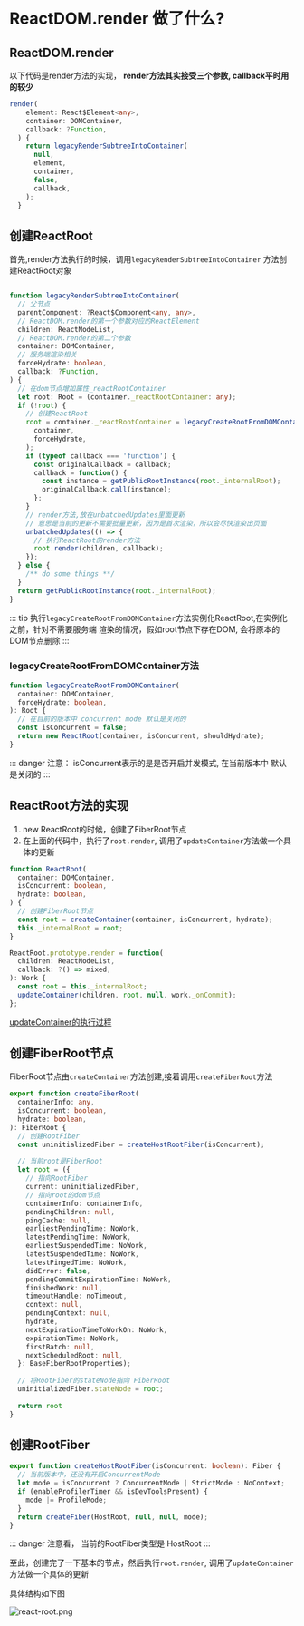 # ReactDOM.render 做了什么?

## ReactDOM.render
以下代码是render方法的实现， **render方法其实接受三个参数, callback平时用的较少**
```typescript jsx
render(
    element: React$Element<any>,
    container: DOMContainer,
    callback: ?Function,
  ) {
    return legacyRenderSubtreeIntoContainer(
      null,
      element,
      container,
      false,
      callback,
    );
  }

```

## 创建ReactRoot

首先,render方法执行的时候，调用`legacyRenderSubtreeIntoContainer` 方法创建ReactRoot对象

```typescript jsx

function legacyRenderSubtreeIntoContainer(
  // 父节点
  parentComponent: ?React$Component<any, any>, 
  // ReactDOM.render的第一个参数对应的ReactElement
  children: ReactNodeList,
  // ReactDOM.render的第二个参数 
  container: DOMContainer,
  // 服务端渲染相关
  forceHydrate: boolean,
  callback: ?Function,
) {
  // 在dom节点增加属性_reactRootContainer
  let root: Root = (container._reactRootContainer: any);
  if (!root) {
    // 创建ReactRoot
    root = container._reactRootContainer = legacyCreateRootFromDOMContainer(
      container,
      forceHydrate,
    );
    if (typeof callback === 'function') {
      const originalCallback = callback;
      callback = function() {
        const instance = getPublicRootInstance(root._internalRoot);
        originalCallback.call(instance);
      };
    }
    // render方法,放在unbatchedUpdates里面更新
    // 意思是当前的更新不需要批量更新，因为是首次渲染，所以会尽快渲染出页面
    unbatchedUpdates(() => {
      // 执行ReactRoot的render方法
      root.render(children, callback);
    });
  } else {
    /** do some things **/
  }
  return getPublicRootInstance(root._internalRoot);
}

```

::: tip
执行`legacyCreateRootFromDOMContainer`方法实例化ReactRoot,在实例化之前，针对不需要服务端
渲染的情况，假如root节点下存在DOM, 会将原本的DOM节点删除
:::

### legacyCreateRootFromDOMContainer方法

```typescript
function legacyCreateRootFromDOMContainer(
  container: DOMContainer,
  forceHydrate: boolean,
): Root {
  // 在目前的版本中 concurrent mode 默认是关闭的
  const isConcurrent = false;
  return new ReactRoot(container, isConcurrent, shouldHydrate);
}
```
::: danger
注意： isConcurrent表示的是是否开启并发模式, 在当前版本中
默认是关闭的
:::

## ReactRoot方法的实现

1. new ReactRoot的时候，创建了FiberRoot节点
2. 在上面的代码中，执行了`root.render`, 调用了`updateContainer`方法做一个具体的更新

```typescript jsx
function ReactRoot(
  container: DOMContainer,
  isConcurrent: boolean,
  hydrate: boolean,
) {
  // 创建FiberRoot节点
  const root = createContainer(container, isConcurrent, hydrate);
  this._internalRoot = root;
}
```

```typescript jsx
ReactRoot.prototype.render = function(
  children: ReactNodeList,
  callback: ?() => mixed,
): Work {
  const root = this._internalRoot;
  updateContainer(children, root, null, work._onCommit);
};
```
[updateContainer的执行过程](/framework/react/16.8.6/q8)

## 创建FiberRoot节点

FiberRoot节点由`createContainer`方法创建,接着调用`createFiberRoot`方法

```typescript
export function createFiberRoot(
  containerInfo: any,
  isConcurrent: boolean,
  hydrate: boolean,
): FiberRoot {
  // 创建RootFiber
  const uninitializedFiber = createHostRootFiber(isConcurrent);
  
  // 当前root是FiberRoot
  let root = ({
    // 指向RootFiber
    current: uninitializedFiber,
    // 指向root的dom节点
    containerInfo: containerInfo,
    pendingChildren: null,
    pingCache: null,
    earliestPendingTime: NoWork,
    latestPendingTime: NoWork,
    earliestSuspendedTime: NoWork,
    latestSuspendedTime: NoWork,
    latestPingedTime: NoWork,
    didError: false,
    pendingCommitExpirationTime: NoWork,
    finishedWork: null,
    timeoutHandle: noTimeout,
    context: null,
    pendingContext: null,
    hydrate,
    nextExpirationTimeToWorkOn: NoWork,
    expirationTime: NoWork,
    firstBatch: null,
    nextScheduledRoot: null,
  }: BaseFiberRootProperties);
  
  // 将RootFiber的stateNode指向 FiberRoot
  uninitializedFiber.stateNode = root;
  
  return root
}
```

## 创建RootFiber

```typescript
export function createHostRootFiber(isConcurrent: boolean): Fiber {
  // 当前版本中，还没有开启ConcurrentMode
  let mode = isConcurrent ? ConcurrentMode | StrictMode : NoContext;
  if (enableProfilerTimer && isDevToolsPresent) {
    mode |= ProfileMode;
  }
  return createFiber(HostRoot, null, null, mode);
}
```

::: danger
注意看， 当前的RootFiber类型是 HostRoot
:::

至此，创建完了一下基本的节点，然后执行`root.render`, 调用了`updateContainer` 方法做一个具体的更新

具体结构如下图

![react-root.png](/public/assets/react-root.png)
